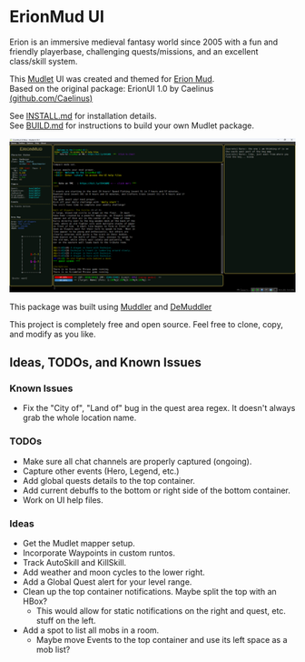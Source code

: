 # ErionMud UI

Erion is an immersive medieval fantasy world since 2005 with a fun and friendly playerbase, challenging quests/missions, and an excellent class/skill system.

This [Mudlet](https://www.mudlet.org) UI was created and themed for [Erion Mud](https://www.erionmud.com).  
Based on the original package: ErionUI 1.0 by Caelinus [(github.com/Caelinus)](https://www.github.com/Caelinus)

See [INSTALL.md](INSTALL.md) for installation details.  
See [BUILD.md](BUILD.md) for instructions to build your own Mudlet package.

<img src="src/resources/images/ui-fullscreen.png" alt="ErionMud UI" width="800"/>

This package was built using [Muddler](https://github.com/demonnic/muddler) and [DeMuddler](https://github.com/Edru2/DeMuddler)

This project is completely free and open source. Feel free to clone, copy, and modify as you like.

## Ideas, TODOs, and Known Issues

### Known Issues

- Fix the "City of", "Land of" bug in the quest area regex. It doesn't always grab the whole location name.

### TODOs

- Make sure all chat channels are properly captured (ongoing).
- Capture other events (Hero, Legend, etc.)
- Add global quests details to the top container.
- Add current debuffs to the bottom or right side of the bottom container.
- Work on UI help files.

### Ideas

- Get the Mudlet mapper setup.
- Incorporate Waypoints in custom runtos.
- Track AutoSkill and KillSkill.
- Add weather and moon cycles to the lower right.
- Add a Global Quest alert for your level range.
- Clean up the top container notifications. Maybe split the top with an HBox?
  - This would allow for static notifications on the right and quest, etc. stuff on the left.
- Add a spot to list all mobs in a room.
  - Maybe move Events to the top container and use its left space as a mob list?
